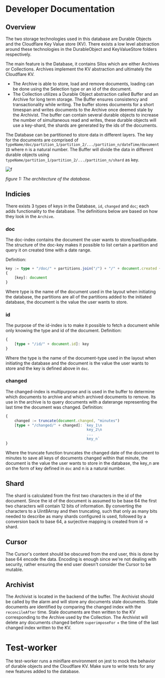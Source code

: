 # Developer Documentation

## Overview
The two storage technologies used in this database are Durable Objects and the Cloudflare Key Value store (KV). There exists a low level abstraction around these technologies in the DurableObject and KeyValueStore folders respectively.

The main feature is the Database, it contains Silos which are either Archives or Collections. Archives implement the KV abstraction and ultimately the Cloudflare KV. 
- The Archive is able to store, load and remove documents, loading can be done using the Selection type or an id of the document.
- The Collection utilizes a Durable Object abstraction called Buffer and an Archive for long term storage. The Buffer ensures consistency and transactionality while writing. The buffer stores documents for a short timespan and writes documents to the Archive once deemed stale by the Archivist. The buffer can contain several durable objects to increase the number of simultaneous read and writes, these durable objects will use a key-shard, the shards are generated by the ids of the documents.

The Database can be partitioned to store data in different layers. The key for the documents are comprised of `typeName/doc/partition_1/partition_2/.../partition_n/dateTime/documentID` where n is a natural number. The Buffer will divide the data in different durable objects using `typeName/partition_1/partition_2/.../partition_n/shard` as key.

![f](https://user-images.githubusercontent.com/79835961/183652283-8623068b-e8e2-47ab-ad63-691375a9e26b.png)

_figure 1: The architecture of the database._

## Indicies
There exists 3 types of keys in the Database, `id`, `changed` and `doc`; each adds functionality to the database.
The definitions below are based on how they look in the `Archive`.

### doc
The doc-index contains the document the user wants to store/load/update.
The structure of the doc-key makes it possible to list certain a partition and query it on created time with a date range.

Definition:
```ts
key := type + "/doc/" + partitions.join("/") + "/" + document.created + "/" + document.id
{
	[key]: document
}
```
Where type is the name of the document used in the layout when initiating the database, the partitions are all of the partitions added to the initiated database, the document is the value the user wants to store.

### id
The purpose of the id-index is to make it possible to fetch a document while only knowing the type and id of the document.
Definition: 
```ts
{
	[type + "/id/" + document.id]: key
}
```
Where the type is the name of the document-type used in the layout when initiating the database and the document is the value the user wants to store and the key is defined above in `doc`.

### changed 
The changed-index is multipurpose and is used in the buffer to determine which documents to archive and which archived documents to remove. Its use in the archive is to query documents with a daterange representing the last time the document was changed.
Definition: 
```ts
{
	changed := truncate(document.changed, "minutes")
	[type + "/changed/" + changed]: `key_1\n
	                                 key_2\n
	                                 ...
	                                 key_n`
}
```
Where the truncate function truncates the changed date of the document to minutes to save all keys of documents changed within that minute, the document is the value the user wants to store in the database, the key_n are on the form of key defined in `doc` and n is a natural number.

## Shard
The shard is calculated from the first two characters in the id of the document. Since the id of the document is assumed to be base 64 the first two characters will contain 12 bits of information. By converting the characters to a Uint8Array and then truncating, such that only as many bits needed to describe as many shards configured is used, followed by a conversion back to base 64, a surjective mapping is created from id -> shard.

## Cursor
The Cursor's content should be obscured from the end user, this is done by base 64 encode the data. Encoding is enough since we're not dealing with security, rather ensuring the end user doesn't consider the Cursor to be mutable.

## Archivist
The Archivist is located in the backend of the buffer. The Archivist should be called by the alarm and will store any documents stale documents. Stale documents are identified by comparing the changed index with the `reconcileAfter` time. Stale documents are then  written to the KV corresponding to the Archive used by the Collection. The Archivist will delete any documents changed before `superimposeFor` + the time of the last changed index written to the KV.

# Test-worker
The test-worker runs a miniflare environment on jest to mock the behavior of durable objects and the Cloudflare KV. Make sure to write tests for any new features added to the database. 


